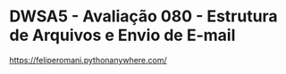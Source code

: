
# DWSA5 - Avaliação 080 - Estrutura de Arquivos e Envio de E-mail

https://feliperomani.pythonanywhere.com/
